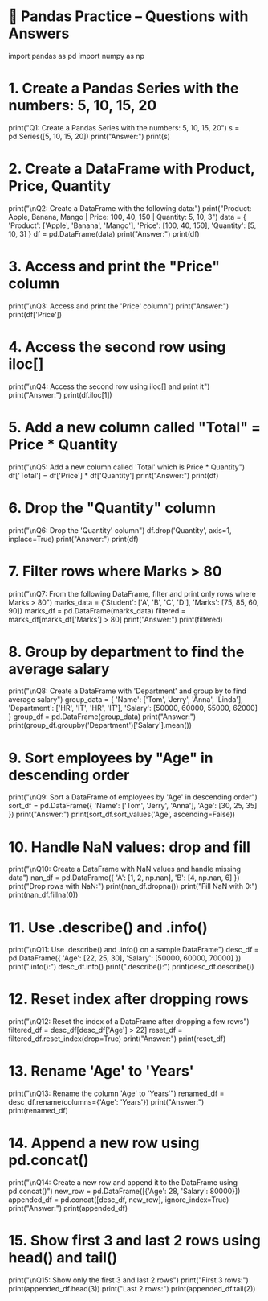# 🐼 Pandas Practice – Questions with Answers

import pandas as pd
import numpy as np

# 1. Create a Pandas Series with the numbers: 5, 10, 15, 20
print("Q1: Create a Pandas Series with the numbers: 5, 10, 15, 20")
s = pd.Series([5, 10, 15, 20])
print("Answer:")
print(s)

# 2. Create a DataFrame with Product, Price, Quantity
print("\nQ2: Create a DataFrame with the following data:")
print("Product: Apple, Banana, Mango | Price: 100, 40, 150 | Quantity: 5, 10, 3")
data = {
    'Product': ['Apple', 'Banana', 'Mango'],
    'Price': [100, 40, 150],
    'Quantity': [5, 10, 3]
}
df = pd.DataFrame(data)
print("Answer:")
print(df)

# 3. Access and print the "Price" column
print("\nQ3: Access and print the 'Price' column")
print("Answer:")
print(df['Price'])

# 4. Access the second row using iloc[]
print("\nQ4: Access the second row using iloc[] and print it")
print("Answer:")
print(df.iloc[1])

# 5. Add a new column called "Total" = Price * Quantity
print("\nQ5: Add a new column called 'Total' which is Price * Quantity")
df['Total'] = df['Price'] * df['Quantity']
print("Answer:")
print(df)

# 6. Drop the "Quantity" column
print("\nQ6: Drop the 'Quantity' column")
df.drop('Quantity', axis=1, inplace=True)
print("Answer:")
print(df)

# 7. Filter rows where Marks > 80
print("\nQ7: From the following DataFrame, filter and print only rows where Marks > 80")
marks_data = {'Student': ['A', 'B', 'C', 'D'], 'Marks': [75, 85, 60, 90]}
marks_df = pd.DataFrame(marks_data)
filtered = marks_df[marks_df['Marks'] > 80]
print("Answer:")
print(filtered)

# 8. Group by department to find the average salary
print("\nQ8: Create a DataFrame with 'Department' and group by to find average salary")
group_data = {
    'Name': ['Tom', 'Jerry', 'Anna', 'Linda'],
    'Department': ['HR', 'IT', 'HR', 'IT'],
    'Salary': [50000, 60000, 55000, 62000]
}
group_df = pd.DataFrame(group_data)
print("Answer:")
print(group_df.groupby('Department')['Salary'].mean())

# 9. Sort employees by "Age" in descending order
print("\nQ9: Sort a DataFrame of employees by 'Age' in descending order")
sort_df = pd.DataFrame({
    'Name': ['Tom', 'Jerry', 'Anna'],
    'Age': [30, 25, 35]
})
print("Answer:")
print(sort_df.sort_values('Age', ascending=False))

# 10. Handle NaN values: drop and fill
print("\nQ10: Create a DataFrame with NaN values and handle missing data")
nan_df = pd.DataFrame({
    'A': [1, 2, np.nan],
    'B': [4, np.nan, 6]
})
print("Drop rows with NaN:")
print(nan_df.dropna())
print("Fill NaN with 0:")
print(nan_df.fillna(0))

# 11. Use .describe() and .info()
print("\nQ11: Use .describe() and .info() on a sample DataFrame")
desc_df = pd.DataFrame({
    'Age': [22, 25, 30],
    'Salary': [50000, 60000, 70000]
})
print(".info():")
desc_df.info()
print(".describe():")
print(desc_df.describe())

# 12. Reset index after dropping rows
print("\nQ12: Reset the index of a DataFrame after dropping a few rows")
filtered_df = desc_df[desc_df['Age'] > 22]
reset_df = filtered_df.reset_index(drop=True)
print("Answer:")
print(reset_df)

# 13. Rename 'Age' to 'Years'
print("\nQ13: Rename the column 'Age' to 'Years'")
renamed_df = desc_df.rename(columns={'Age': 'Years'})
print("Answer:")
print(renamed_df)

# 14. Append a new row using pd.concat()
print("\nQ14: Create a new row and append it to the DataFrame using pd.concat()")
new_row = pd.DataFrame([{'Age': 28, 'Salary': 80000}])
appended_df = pd.concat([desc_df, new_row], ignore_index=True)
print("Answer:")
print(appended_df)

# 15. Show first 3 and last 2 rows using head() and tail()
print("\nQ15: Show only the first 3 and last 2 rows")
print("First 3 rows:")
print(appended_df.head(3))
print("Last 2 rows:")
print(appended_df.tail(2))
